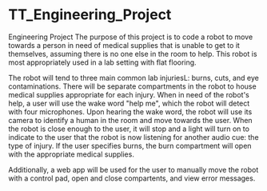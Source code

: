 # TT_Engineering_Project
Engineering Project
The purpose of this project is to code a robot to move towards a person in need of medical supplies that is unable to get to it themselves, assuming there is no one else in the room to help. This robot is most appropriately used in a lab setting with flat flooring. 

The robot will tend to three main common lab injuriesL: burns, cuts, and eye contaminations. There will be separate compartments in the robot to house medical supplies appropriate for each injury. When in need of the robot's help, a user will use the wake word "help me", which the robot will detect with four microphones. Upon hearing the wake word, the robot will use its camera to identify a human in the room and move towards the user. When the robot is close enough to the user, it will stop and a light will turn on to indicate to the user that the robot is now listening for another audio cue: the type of injury. If the user specifies burns, the burn compartment will open with the appropriate medical supplies.

Additionally, a web app will be used for the user to manually move the robot with a control pad, open and close compartents, and view error messages.
